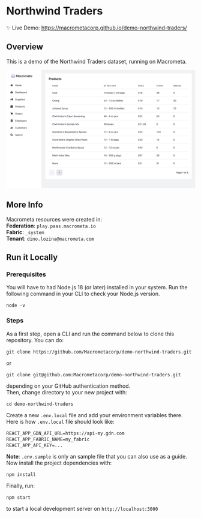 # Northwind Traders
:sparkles: Live Demo: https://macrometacorp.github.io/demo-northwind-traders/

## Overview
This is a demo of the Northwind Traders dataset, running on Macrometa.  

![screenshot.png](screenshot.png)

## More Info
Macrometa resources were created in:  
**Federation**: `play.paas.macrometa.io`  
**Fabric**: `_system`  
**Tenant**: `dino.lozina@macrometa.com`

## Run it Locally
### Prerequisites
You will have to had Node.js 18 (or later) installed in your system. Run the following command in your CLI to check your Node.js version.
```
node -v 
```
### Steps
As a first step, open a CLI and run the command below to clone this repository. You can do:
```
git clone https://github.com/Macrometacorp/demo-northwind-traders.git
```
or 
```
git clone git@github.com:Macrometacorp/demo-northwind-traders.git
```
depending on your GitHub authentication method.  
Then, change directory to your new project with:
```
cd demo-northwind-traders
```
Create a new `.env.local` file and add your environment variables there.  
Here is how `.env.local` file should look like:
```
REACT_APP_GDN_API_URL=https://api-my.gdn.com
REACT_APP_FABRIC_NAME=my_fabric
REACT_APP_API_KEY=...
```
**Note**: `.env.sample` is only an sample file that you can also use as a guide.  
Now install the project dependencies with:
```
npm install
```
Finally, run:
```
npm start
```
to start a local development server on `http://localhost:3000`
